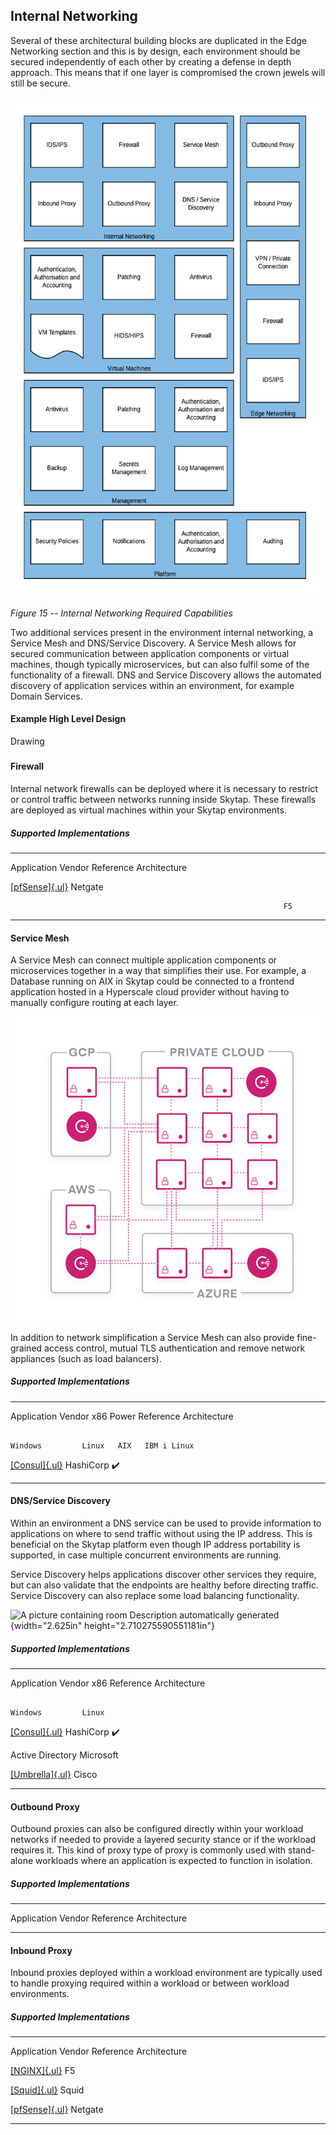 ## Internal Networking

Several of these architectural building blocks are duplicated in the
Edge Networking section and this is by design, each environment should
be secured independently of each other by creating a defense in depth
approach. This means that if one layer is compromised the crown jewels
will still be secure.

<img src="internalnetworkingmedia/media/image1.png" height="800">

*Figure 15 -- Internal Networking Required Capabilities*

Two additional services present in the environment internal networking,
a Service Mesh and DNS/Service Discovery. A Service Mesh allows for
secured communication between application components or virtual
machines, though typically microservices, but can also fulfil some of
the functionality of a firewall. DNS and Service Discovery allows the
automated discovery of application services within an environment, for
example Domain Services.

#### Example High Level Design

Drawing

##### 

#### Firewall

Internal network firewalls can be deployed where it is necessary to
restrict or control traffic between networks running inside Skytap.
These firewalls are deployed as virtual machines within your Skytap
environments.

##### Supported Implementations

  -------------------------------------------------------------- ------------- ----------------------------------------
  Application                                                    Vendor        Reference Architecture

                                                                               

  [[pfSense]{.ul}](https://www.netgate.com/solutions/pfsense/)   Netgate       

                                                                 F5            
  -------------------------------------------------------------- ------------- ----------------------------------------

#### Service Mesh

A Service Mesh can connect multiple application components or
microservices together in a way that simplifies their use. For example,
a Database running on AIX in Skytap could be connected to a frontend
application hosted in a Hyperscale cloud provider without having to
manually configure routing at each layer.

<img src="internalnetworkingmedia/media/image2.png" alt="A close up of text on a white background Description automatically" width="600">

In addition to network simplification a Service Mesh can also provide
fine-grained access control, mutual TLS authentication and remove
network appliances (such as load balancers).

##### Supported Implementations

  -------------------------------------------------------------------------- ----------- --------- ----- ------- ----- ----- ------------------
  Application                                                                Vendor      x86             Power               Reference
                                                                                                                             Architecture

                                                                                         Windows         Linux   AIX   IBM i Linux

  [[Consul]{.ul}](https://www.hashicorp.com/products/consul/service-mesh/)   HashiCorp   ✔️                                  

                                                                                                                             

                                                                                                                             
  -------------------------------------------------------------------------- ----------- --------- ----- ------- ----- ----- ------------------

#### DNS/Service Discovery

Within an environment a DNS service can be used to provide information
to applications on where to send traffic without using the IP address.
This is beneficial on the Skytap platform even though IP address
portability is supported, in case multiple concurrent environments are
running.

Service Discovery helps applications discover other services they
require, but can also validate that the endpoints are healthy before
directing traffic. Service Discovery can also replace some load
balancing functionality.

![A picture containing room Description automatically
generated](./internalnetworkingmedia/media/image3.png){width="2.625in"
height="2.710275590551181in"}

##### Supported Implementations

  ---------------------------------------------------------------------------------------------------------- ----------- --------- ----- ---------------------------------
  Application                                                                                                Vendor      x86             Reference Architecture

                                                                                                                         Windows         Linux

  [[Consul]{.ul}](https://www.hashicorp.com/products/consul/service-discovery/)                              HashiCorp   ✔️              

  Active Directory                                                                                           Microsoft                   

  [[Umbrella]{.ul}](https://umbrella.cisco.com/?_ga=2.214455253.393431820.1607963050-217404651.1607963050)   Cisco                       
  ---------------------------------------------------------------------------------------------------------- ----------- --------- ----- ---------------------------------

#### Outbound Proxy

Outbound proxies can also be configured directly within your workload
networks if needed to provide a layered security stance or if the
workload requires it. This kind of proxy type of proxy is commonly used
with stand-alone workloads where an application is expected to function
in isolation.

##### Supported Implementations

  -------------------- ------------- -------------------------------------
  Application          Vendor        Reference Architecture

                                     

                                     

                                     
  -------------------- ------------- -------------------------------------

#### Inbound Proxy

Inbound proxies deployed within a workload environment are typically
used to handle proxying required within a workload or between workload
environments.

##### Supported Implementations

  -------------------------------------------------------------- ------------- ----------------------------------------
  Application                                                    Vendor        Reference Architecture

                                                                               

  [[NGINX]{.ul}](https://www.nginx.com/)                         F5            

  [[Squid]{.ul}](http://www.squid-cache.org/)                    Squid         

  [[pfSense]{.ul}](https://www.netgate.com/solutions/pfsense/)   Netgate       
  -------------------------------------------------------------- ------------- ----------------------------------------
